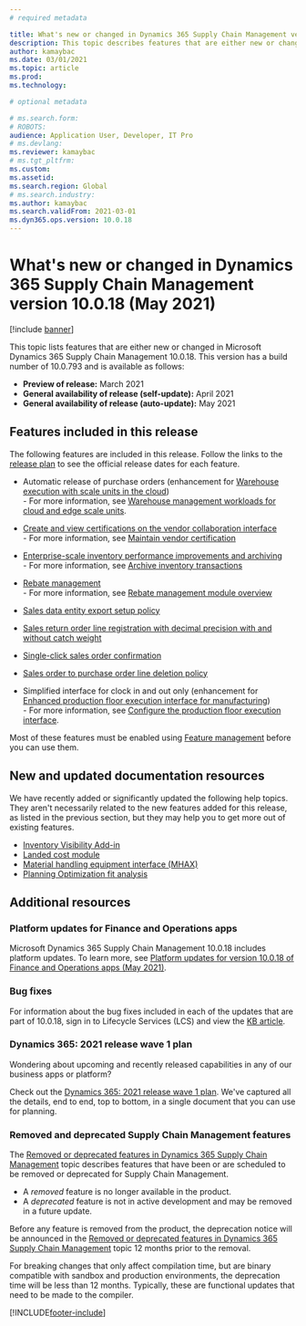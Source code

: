 ```yaml
---
# required metadata

title: What's new or changed in Dynamics 365 Supply Chain Management version 10.0.18 (May 2021) 
description: This topic describes features that are either new or changed in Dynamics 365 Supply Chain Management 10.0.18. 
author: kamaybac
ms.date: 03/01/2021
ms.topic: article
ms.prod: 
ms.technology: 

# optional metadata

# ms.search.form: 
# ROBOTS: 
audience: Application User, Developer, IT Pro
# ms.devlang: 
ms.reviewer: kamaybac
# ms.tgt_pltfrm: 
ms.custom: 
ms.assetid: 
ms.search.region: Global
# ms.search.industry: 
ms.author: kamaybac
ms.search.validFrom: 2021-03-01 
ms.dyn365.ops.version: 10.0.18
---
```


# What's new or changed in Dynamics 365 Supply Chain Management version 10.0.18 (May 2021)

[!include [banner](../includes/banner.md)]

This topic lists features that are either new or changed in Microsoft Dynamics 365 Supply Chain Management 10.0.18. This version has a build number of 10.0.793 and is available as follows:

- **Preview of release:** March 2021
- **General availability of release (self-update):** April 2021
- **General availability of release (auto-update):** May 2021

## Features included in this release

The following features are included in this release. Follow the links to the [release plan](/dynamics365-release-plan/2021wave1/finance-operations/dynamics365-supply-chain-management/planned-features) to see the official release dates for each feature.

- Automatic release of purchase orders (enhancement for [Warehouse execution with scale units in the cloud](/dynamics365-release-plan/2021wave1/finance-operations/dynamics365-supply-chain-management/warehouse-execution-scale-units-cloud))<br> - For more information, see [Warehouse management workloads for cloud and edge scale units](../cloud-edge/cloud-edge-workload-warehousing.md).

- [Create and view certifications on the vendor collaboration interface](/dynamics365-release-plan/2021wave2/finance-operations/dynamics365-supply-chain-management/create-view-certifications-vendor-collaboration-interface)<br> - For more information, see [Maintain vendor certification](../../finance/public-sector/manage-vendor-certification.md)

- [Enterprise-scale inventory performance improvements and archiving](/dynamics365-release-plan/2021wave1/finance-operations/dynamics365-supply-chain-management/enterprise-scale-inventory-performance-improvements-archiving)<br> - For more information, see [Archive inventory transactions](../inventory/archive-inventory-transactions.md)

- [Rebate management](/dynamics365-release-plan/2021wave1/finance-operations/dynamics365-supply-chain-management/rebate-management)<br> - For more information, see [Rebate management module overview](../rebate-management/rebate-management-overview.md)

- [Sales data entity export setup policy](/dynamics365-release-plan/2021wave1/finance-operations/dynamics365-supply-chain-management/sales-data-entity-export-setup-policy)

- [Sales return order line registration with decimal precision with and without catch weight](/dynamics365-release-plan/2021wave1/finance-operations/dynamics365-supply-chain-management/sales-return-order-line-registration-decimal-precision-without-catch-weight)

- [Single-click sales order confirmation](/dynamics365-release-plan/2021wave1/finance-operations/dynamics365-supply-chain-management/single-click-sales-order-confirmation)

- [Sales order to purchase order line deletion policy](/dynamics365-release-plan/2021wave1/finance-operations/dynamics365-supply-chain-management/sales-order-purchase-order-line-deletion-policy)

- Simplified interface for clock in and out only (enhancement for [Enhanced production floor execution interface for manufacturing](/dynamics365-release-plan/2021wave1/finance-operations/dynamics365-supply-chain-management/enhanced-production-floor-execution-interface-manufacturing))<br> - For more information, see [Configure the production floor execution interface](../production-control/production-floor-execution-configure.md).

Most of these features must be enabled using [Feature management](../../fin-ops-core/fin-ops/get-started/feature-management/feature-management-overview.md) before you can use them.

## New and updated documentation resources

We have recently added or significantly updated the following help topics. They aren't necessarily related to the new features added for this release, as listed in the previous section, but they may help you to get more out of existing features.

- [Inventory Visibility Add-in](../inventory/inventory-visibility.md)
- [Landed cost module](../landed-cost/landed-cost-overview.md)
- [Material handling equipment interface (MHAX)](../warehousing/mhax.md)
- [Planning Optimization fit analysis](../master-planning/planning-optimization/planning-optimization-fit-analysis.md)

## Additional resources

### Platform updates for Finance and Operations apps

Microsoft Dynamics 365 Supply Chain Management 10.0.18 includes platform updates. To learn more, see [Platform updates for version 10.0.18 of Finance and Operations apps (May 2021)](../../fin-ops-core/dev-itpro/get-started/whats-new-platform-updates-10-0-18.md).

### Bug fixes

For information about the bug fixes included in each of the updates that are part of 10.0.18, sign in to Lifecycle Services (LCS) and view the [KB article](https://fix.lcs.dynamics.com/Issue/Details?bugId=561679&dbType=3&qc=13bb1641c1be430ead8b21ae3d4e0f800d5b81c39b3a56e890db1de7ede59e46).

### Dynamics 365: 2021 release wave 1 plan

Wondering about upcoming and recently released capabilities in any of our business apps or platform?

Check out the [Dynamics 365: 2021 release wave 1 plan](/dynamics365-release-plan/2021wave1/). We've captured all the details, end to end, top to bottom, in a single document that you can use for planning.

### Removed and deprecated Supply Chain Management features

The [Removed or deprecated features in Dynamics 365 Supply Chain Management](removed-deprecated-features-scm-updates.md) topic describes features that have been or are scheduled to be removed or deprecated for Supply Chain Management.

- A *removed* feature is no longer available in the product.
- A *deprecated* feature is not in active development and may be removed in a future update.

Before any feature is removed from the product, the deprecation notice will be announced in the [Removed or deprecated features in Dynamics 365 Supply Chain Management](removed-deprecated-features-scm-updates.md) topic 12 months prior to the removal.

For breaking changes that only affect compilation time, but are binary compatible with sandbox and production environments, the deprecation time will be less than 12 months. Typically, these are functional updates that need to be made to the compiler.


[!INCLUDE[footer-include](../../includes/footer-banner.md)]